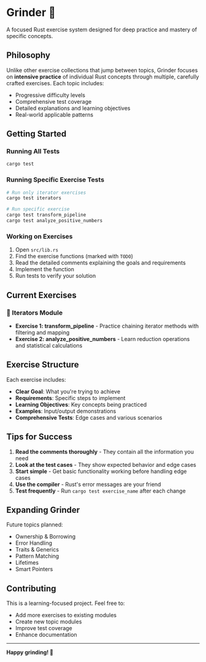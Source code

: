 # Grinder 🦀

A focused Rust exercise system designed for deep practice and mastery of specific concepts.

## Philosophy

Unlike other exercise collections that jump between topics, Grinder focuses on **intensive practice** of individual Rust concepts through multiple, carefully crafted exercises. Each topic includes:

- Progressive difficulty levels
- Comprehensive test coverage
- Detailed explanations and learning objectives
- Real-world applicable patterns

## Getting Started

### Running All Tests
```bash
cargo test
```

### Running Specific Exercise Tests
```bash
# Run only iterator exercises
cargo test iterators

# Run specific exercise
cargo test transform_pipeline
cargo test analyze_positive_numbers
```

### Working on Exercises

1. Open `src/lib.rs`
2. Find the exercise functions (marked with `TODO`)
3. Read the detailed comments explaining the goals and requirements
4. Implement the function
5. Run tests to verify your solution

## Current Exercises

### 🔄 Iterators Module
- **Exercise 1: transform_pipeline** - Practice chaining iterator methods with filtering and mapping
- **Exercise 2: analyze_positive_numbers** - Learn reduction operations and statistical calculations

## Exercise Structure

Each exercise includes:

- **Clear Goal**: What you're trying to achieve
- **Requirements**: Specific steps to implement
- **Learning Objectives**: Key concepts being practiced
- **Examples**: Input/output demonstrations
- **Comprehensive Tests**: Edge cases and various scenarios

## Tips for Success

1. **Read the comments thoroughly** - They contain all the information you need
2. **Look at the test cases** - They show expected behavior and edge cases
3. **Start simple** - Get basic functionality working before handling edge cases
4. **Use the compiler** - Rust's error messages are your friend
5. **Test frequently** - Run `cargo test exercise_name` after each change

## Expanding Grinder

Future topics planned:
- Ownership & Borrowing
- Error Handling  
- Traits & Generics
- Pattern Matching
- Lifetimes
- Smart Pointers

## Contributing

This is a learning-focused project. Feel free to:
- Add more exercises to existing modules
- Create new topic modules
- Improve test coverage
- Enhance documentation

---

**Happy grinding! 🚀** 
